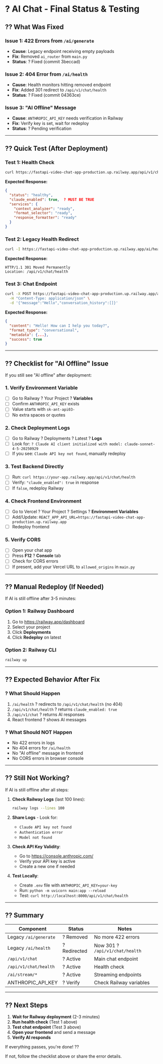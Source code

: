 # ? AI Chat - Final Status & Testing

## ?? What Was Fixed

### Issue 1: 422 Errors from `/ai/generate`
- **Cause**: Legacy endpoint receiving empty payloads
- **Fix**: Removed `ai_router` from `main.py`
- **Status**: ? Fixed (commit 3beccad)

### Issue 2: 404 Error from `/ai/health`
- **Cause**: Health monitors hitting removed endpoint
- **Fix**: Added 301 redirect to `/api/v1/chat/health`
- **Status**: ? Fixed (commit 04363ce)

### Issue 3: "AI Offline" Message
- **Cause**: `ANTHROPIC_API_KEY` needs verification in Railway
- **Fix**: Verify key is set, wait for redeploy
- **Status**: ? Pending verification

---

## ?? Quick Test (After Deployment)

### Test 1: Health Check
```sh
curl https://fastapi-video-chat-app-production.up.railway.app/api/v1/chat/health
```

**Expected Response:**
```json
{
  "status": "healthy",
  "claude_enabled": true,  ? MUST BE TRUE
  "services": {
    "context_analyzer": "ready",
    "format_selector": "ready",
    "response_formatter": "ready"
  }
}
```

### Test 2: Legacy Health Redirect
```sh
curl -I https://fastapi-video-chat-app-production.up.railway.app/ai/health
```

**Expected Response:**
```
HTTP/1.1 301 Moved Permanently
Location: /api/v1/chat/health
```

### Test 3: Chat Endpoint
```sh
curl -X POST https://fastapi-video-chat-app-production.up.railway.app/api/v1/chat \
  -H "Content-Type: application/json" \
  -d '{"message":"Hello","conversation_history":[]}'
```

**Expected Response:**
```json
{
  "content": "Hello! How can I help you today?",
  "format_type": "conversational",
  "metadata": {...},
  "success": true
}
```

---

## ?? Checklist for "AI Offline" Issue

If you still see "AI offline" after deployment:

### 1. Verify Environment Variable
- [ ] Go to Railway ? Your Project ? **Variables**
- [ ] Confirm `ANTHROPIC_API_KEY` exists
- [ ] Value starts with `sk-ant-api03-`
- [ ] No extra spaces or quotes

### 2. Check Deployment Logs
- [ ] Go to Railway ? Deployments ? Latest ? **Logs**
- [ ] Look for: `? Claude AI client initialized with model: claude-sonnet-4-5-20250929`
- [ ] If you see: `Claude API key not found`, manually redeploy

### 3. Test Backend Directly
- [ ] Run: `curl https://your-app.railway.app/api/v1/chat/health`
- [ ] Verify: `"claude_enabled": true` in response
- [ ] If `false`, redeploy Railway

### 4. Check Frontend Environment
- [ ] Go to Vercel ? Your Project ? Settings ? **Environment Variables**
- [ ] Add/Update: `REACT_APP_API_URL=https://fastapi-video-chat-app-production.up.railway.app`
- [ ] Redeploy frontend

### 5. Verify CORS
- [ ] Open your chat app
- [ ] Press **F12** ? **Console** tab
- [ ] Check for CORS errors
- [ ] If present, add your Vercel URL to `allowed_origins` in `main.py`

---

## ?? Manual Redeploy (If Needed)

If AI is still offline after 3-5 minutes:

### Option 1: Railway Dashboard
1. Go to https://railway.app/dashboard
2. Select your project
3. Click **Deployments**
4. Click **Redeploy** on latest

### Option 2: Railway CLI
```sh
railway up
```

---

## ?? Expected Behavior After Fix

### ? What Should Happen
1. `/ai/health` ? redirects to `/api/v1/chat/health` (no 404)
2. `/api/v1/chat/health` ? returns `claude_enabled: true`
3. `/api/v1/chat` ? returns AI responses
4. React frontend ? shows AI messages

### ? What Should NOT Happen
- No 422 errors in logs
- No 404 errors for `/ai/health`
- No "AI offline" message in frontend
- No CORS errors in browser console

---

## ?? Still Not Working?

If AI is still offline after all steps:

1. **Check Railway Logs** (last 100 lines):
   ```sh
   railway logs --lines 100
   ```
   
2. **Share Logs** - Look for:
   - `Claude API key not found`
   - `Authentication error`
   - `Model not found`

3. **Check API Key Validity**:
   - Go to https://console.anthropic.com/
   - Verify your API key is active
   - Create a new one if needed

4. **Test Locally**:
   - Create `.env` file with `ANTHROPIC_API_KEY=your-key`
   - Run: `python -m uvicorn main:app --reload`
   - Test: `curl http://localhost:8000/api/v1/chat/health`

---

## ?? Summary

| Component | Status | Notes |
|-----------|--------|-------|
| Legacy `/ai/generate` | ? Removed | No more 422 errors |
| Legacy `/ai/health` | ? Redirected | Now 301 ? `/api/v1/chat/health` |
| `/api/v1/chat` | ? Active | Main chat endpoint |
| `/api/v1/chat/health` | ? Active | Health check |
| `/ai/stream/*` | ? Active | Streaming endpoints |
| ANTHROPIC_API_KEY | ? Verify | Check Railway variables |

---

## ?? Next Steps

1. **Wait for Railway deployment** (2-3 minutes)
2. **Run health check** (Test 1 above)
3. **Test chat endpoint** (Test 3 above)
4. **Open your frontend** and send a message
5. **Verify AI responds**

If everything passes, you're done! ??

If not, follow the checklist above or share the error details.
